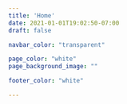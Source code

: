 ```yaml
---
title: 'Home'
date: 2021-01-01T19:02:50-07:00
draft: false

navbar_color: "transparent" 

page_color: "white" 
page_background_image: ""

footer_color: "white" 

---
```

 
